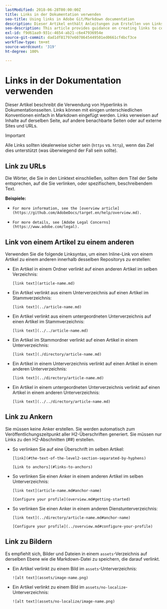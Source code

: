 ```yaml
---
lastModified: 2018-06-28T00:00:00Z
title: Links in der Dokumentation verwenden
seo-title: Using links in Adobe Git/Markdown documentation
description: Dieser Artikel enthält Anleitungen zum Erstellen von Links zu Inhalten und Bildern.
seo-description: This article provides guidance on creating links to content and images for Adobe documentation.
exl-id: f9d61aa9-931c-4654-ab21-c6e47936954e
source-git-commit: dad1df81797e6078645449501ed0661cf4bcf3ce
workflow-type: tm+mt
source-wordcount: '319'
ht-degree: 100%

---
```


# Links in der Dokumentation verwenden

Dieser Artikel beschreibt die Verwendung von Hyperlinks in Dokumentationsseiten. Links können mit einigen unterschiedlichen Konventionen einfach in Markdown eingefügt werden. Links verweisen auf Inhalte auf derselben Seite, auf andere benachbarte Seiten oder auf externe Sites und URLs.

>[!IMPORTANT]
>Alle Links sollten idealerweise sicher sein (`https` vs. `http`), wenn das Ziel dies unterstützt (was überwiegend der Fall sein sollte).

## Link zu URLs

Die Wörter, die Sie in den Linktext einschließen, sollten dem Titel der Seite entsprechen, auf die Sie verlinken, oder spezifischem, beschreibendem Text.

**Beispiele:**

- `For more information, see the [overview article](https://github.com/AdobeDocs/target.en/help/overview.md).`

- `For more details, see [Adobe Legal Concerns](https://www.adobe.com/legal).`

## Link von einem Artikel zu einem anderen

Verwenden Sie die folgende Linksyntax, um einen Inline-Link von einem Artikel zu einem anderen innerhalb desselben Repositorys zu erstellen:

- Ein Artikel in einem Ordner verlinkt auf einen anderen Artikel im selben Verzeichnis:

  `[link text](article-name.md)`

- Ein Artikel verlinkt aus einem Unterverzeichnis auf einen Artikel im Stammverzeichnis:

  `[link text](../article-name.md)`

- Ein Artikel verlinkt aus einem untergeordneten Unterverzeichnis auf einen Artikel im Stammverzeichnis:

  `[link text](../../article-name.md)`

- Ein Artikel im Stammordner verlinkt auf einen Artikel in einem Unterverzeichnis:

  `[link text](./directory/article-name.md)`

- Ein Artikel in einem Unterverzeichnis verlinkt auf einen Artikel in einem anderen Unterverzeichnis:

  `[link text](../directory/article-name.md)`

- Ein Artikel in einem untergeordneten Unterverzeichnis verlinkt auf einen Artikel in einem anderen Unterverzeichnis:

  `[link text](../../directory/article-name.md)`

## Link zu Ankern

Sie müssen keine Anker erstellen. Sie werden automatisch zum Veröffentlichungszeitpunkt aller H2-Überschriften generiert. Sie müssen nur Links zu den H2-Abschnitten (##) erstellen.

- So verlinken Sie auf eine Überschrift im selben Artikel:

  `[link](#the-text-of-the-level2-section-separated-by-hyphens)`

  `[Link to anchors](#links-to-anchors)`

- So verlinken Sie einen Anker in einem anderen Artikel im selben Unterverzeichnis:

  `[link text](article-name.md#anchor-name)`

  `[Configure your profile](overview.md#getting-started)`

- So verlinken Sie einen Anker in einem anderen Dienstunterverzeichnis:

  `[link text](../directory/article-name.md#anchor-name)`

  `[Configure your profile](../overview.md#configure-your-profile)`

## Link zu Bildern

Es empfiehlt sich, Bilder und Dateien in einem `assets`-Verzeichnis auf derselben Ebene wie die Markdown-Datei zu speichern, die darauf verlinkt.

- Ein Artikel verlinkt zu einem Bild im `assets`-Unterverzeichnis:

  `![alt text](assets/image-name.png)`

- Ein Artikel verlinkt zu einem Bild im `assets/no-localize`-Unterverzeichnis:

  `![alt text](assets/no-localize/image-name.png)`
